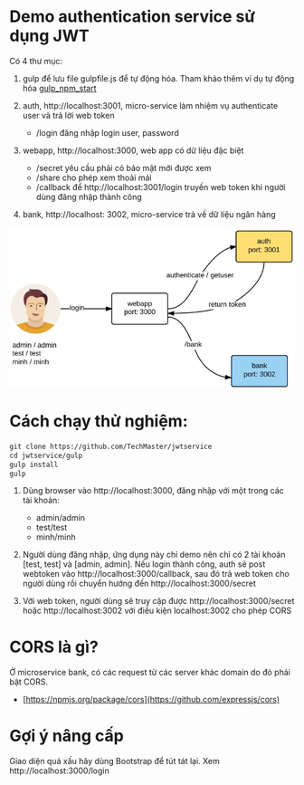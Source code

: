 # Demo authentication service sử dụng JWT

Có 4 thư mục:
1. gulp để lưu file gulpfile.js để tự động hóa. Tham khảo thêm ví dụ tự động hóa [gulp_npm_start](https://github.com/TechMaster/gulp_npm_start)
2. auth, http://localhost:3001, micro-service làm nhiệm vụ authenticate user và trả lời web token
    - /login  đăng nhập login user, password
    
3. webapp, http://localhost:3000, web app có dữ liệu đặc biệt
    - /secret yêu cầu phải có bảo mật mới được xem
    - /share cho phép xem thoải mái
    - /callback để http://localhost:3001/login truyền web token khi người dùng đăng nhập thành công
4. bank, http://localhost: 3002, micro-service trả về dữ liệu ngân hàng

 ![diagram](diagram.jpg)    
     

# Cách chạy thử nghiệm:

```
git clone https://github.com/TechMaster/jwtservice
cd jwtservice/gulp
gulp install
gulp
```

1. Dùng browser vào http://localhost:3000, đăng nhập với một trong các tài khoản:
    - admin/admin
    - test/test
    - minh/minh

2. Người dùng đăng nhập, ứng dụng này chỉ demo nên chỉ có 2 tài khoản [test, test] và [admin, admin]. Nếu login thành công, auth sẽ
post webtoken vào http://localhost:3000/callback, sau đó trả web token cho người dùng rồi chuyển hướng đến http://localhost:3000/secret

3. Với web token, người dùng sẽ truy cập được http://localhost:3000/secret hoặc http://localhost:3002 với điều kiện localhost:3002 cho phép CORS

# CORS là gì?

Ở microservice bank, có các request từ các server khác domain do đó phải bật CORS.
- [https://npmjs.org/package/cors](https://github.com/expressjs/cors)

# Gợi ý nâng cấp
Giao diện quá xấu hãy dùng Bootstrap để tút tát lại. Xem
http://localhost:3000/login